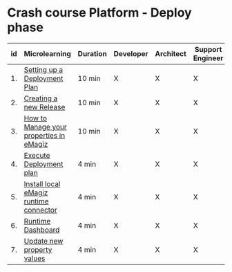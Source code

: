 # Crash course Platform - Deploy phase

| id | Microlearning | Duration | Developer | Architect | Support<br>Engineer |
| ---- | ---- | ---- | ---- | ---- | ---- |
|1. |[Setting up a Deployment Plan](crashcourse-platform-deploy-setup-deployment-plan.md)| 10 min | X | X | X |
|2. |[Creating a new Release](crashcourse-platform-deploy-create-new-release.md)| 10 min | X | X | X |
|3. |[How to Manage your properties in eMagiz](crashcourse-platform-deploy-property-management.md)| 10 min | X | X | X |
|4. |[Execute Deployment plan](crashcourse-platform-deploy-execute-deployment-plan.md)| 4 min | X | X | X |
|5. |[Install local eMagiz runtime connector](crashcourse-platform-deploy-install-local-connector.md.md)| 4 min | X | X | X |
|6. |[Runtime Dashboard](crashcourse-platform-deploy-runtime-dashboard.md)| 4 min | X | X | X |
|7. |[Update new property values](crashcourse-platform-deploy-actualize-properties.md)| 4 min | X | X | X |
